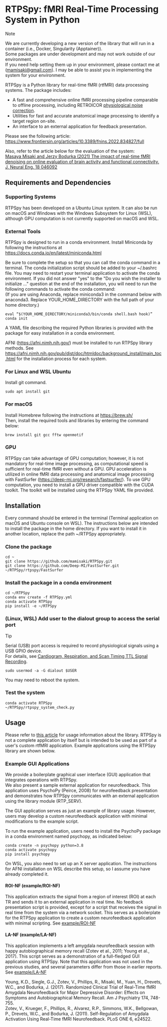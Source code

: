 # RTPSpy: fMRI Real-Time Processing System in Python

> [!NOTE]
> We are currently developing a new version of the library that will run in a container (i.e., Docker, Singularity (Apptainer)).  
> Some packages are under development and may not work outside of our environment.  
> If you need help setting them up in your environment, please contact me at (mamisaki@gmail.com). I may be able to assist you in implementing the system for your environment.

RTPSpy is a Python library for real-time fMRI (rtfMRI) data processing systems.
The package includes:
* A fast and comprehensive online fMRI processing pipeline comparable to offline processing, including RETROICOR [physiological noise correction](./PhysioRecording.md).  
* Utilities for fast and accurate anatomical image processing to identify a target region on-site.
* An interface to an external application for feedback presentation.

Please see the following article:
https://www.frontiersin.org/articles/10.3389/fnins.2022.834827/full

Also, refer to the article below for the evaluation of the system:  
[Masaya Misaki and Jerzy Bodurka (2021) The impact of real-time fMRI denoising on online evaluation of brain activity and functional connectivity. J. Neural Eng. 18 046092](https://iopscience.iop.org/article/10.1088/1741-2552/ac0b33)

## Requirements and Dependencies
### Supporting Systems
RTPSpy has been developed on a Ubuntu Linux system. It can also be run on macOS and Windows with the Windows Subsystem for Linux (WSL), although GPU computation is not currently supported on macOS and WSL.

### External Tools
RTPSpy is designed to run in a conda environment. Install Miniconda by following the instructions at  
https://docs.conda.io/en/latest/miniconda.html

Be sure to complete the setup so that you can call the conda command in a terminal.
The conda initialization script should be added to your ~/.bashrc file. You may need to restart your terminal application to activate the conda environment.
If you did not answer "yes" to the "Do you wish the installer to initialize ..." question at the end of the installation, you will need to run the following commands to activate the conda command:  
(If you are using Anaconda, replace miniconda3 in the command below with anaconda3. Replace YOUR_HOME_DIRECTORY with the full path of your home directory.)  
```
eval “$(YOUR_HOME_DIRECTORY/miniconda3/bin/conda shell.bash hook)” 
conda init
```

A YAML file describing the required Python libraries is provided with the package for easy installation in a conda environment.  

AFNI (https://afni.nimh.nih.gov/) must be installed to run RTPSpy library methods. See https://afni.nimh.nih.gov/pub/dist/doc/htmldoc/background_install/main_toc.html for the installation process for each system.


### For Linux and WSL Ubuntu
Install git command.  
```
sudo apt install git
```

### For macOS  
Install Homebrew following the instructions at https://brew.sh/  
Then, install the required tools and libraries by entering the command below:
```
brew install git gcc fftw openmotif
```

### GPU
RTPSpy can take advantage of GPU computation; however, it is not mandatory for real-time image processing, as computational speed is sufficient for real-time fMRI even without a GPU. GPU acceleration is utilized in online fMRI data processing and anatomical image processing with FastSurfer (https://deep-mi.org/research/fastsurfer/).
To use GPU computation, you need to install a GPU driver compatible with the CUDA toolkit. The toolkit will be installed using the RTPSpy YAML file provided.  

## Installation
Every command should be entered in the terminal (Terminal application on macOS and Ubuntu console on WSL).
The instructions below are intended to install the package in the home directory. If you want to install it in another location, replace the path ~/RTPSpy appropriately.  

### Clone the package  
```
cd ~
git clone https://github.com/mamisaki/RTPSpy.git
git clone https://github.com/Deep-MI/FastSurfer.git ~/RTPSpy/rtpspy/FastSurfer
```

### Install the package in a conda environment
```
cd ~/RTPSpy
conda env create -f RTPSpy.yml
conda activate RTPSpy
pip install -e ~/RTPSpy
```

### (Linux, WSL) Add user to the dialout group to access the serial port
> [!TIP]
> Serial (USB) port access is required to record physiological signals using a USB GPIO device.  
> For details, see [Cardiogram, Respiration, and Scan Timing TTL Signal Recording](./PhysioRecording.md).   
```
sudo usermod -a -G dialout $USER
```

You may need to reboot the system.  

### Test the system
```
conda activate RTPSpy
~/RTPSpy/rtpspy_system_check.py
```

## Usage
Please refer to [this article](https://www.frontiersin.org/articles/10.3389/fnins.2022.834827/full) for usage information about the library.
RTPSpy is not a complete application by itself but is intended to be used as part of a user's custom rtfMRI application.
Example applications using the RTPSpy library are shown below.

### Example GUI Applications
We provide a boilerplate graphical user interface (GUI) application that integrates operations with RTPSpy.  
We also present a sample external application for neurofeedback. This application uses PsychoPy (Peirce, 2008) for neurofeedback presentation and demonstrates how RTPSpy communicates with an external application using the library module (RTP_SERV).

The GUI application serves as just an example of library usage. However, users may develop a custom neurofeedback application with minimal modifications to the example script.

To run the example application, users need to install the PsychoPy package in a conda environment named psychopy, as indicated below:
```
conda create -n psychopy python=3.8
conda activate psychopy
pip install psychopy
```
On WSL, you also need to set up an X server application. The instructions for AFNI installation on WSL describe this setup, so I assume you have already completed it.

#### ROI-NF (example/ROI-NF)
This application extracts the signal from a region of interest (ROI) at each TR and sends it to an external application in real time. No feedback presentation script is provided, except for a script that receives the signal in real time from the system via a network socket. This serves as a boilerplate for the RTPSpy application to create a custom neurofeedback application with minimal scripting.
See [example/ROI-NF](example/ROI-NF#readme)

#### LA-NF (example/LA-NF)
This application implements a left amygdala neurofeedback session with happy autobiographical memory recall (Zotev et al., 2011; Young et al., 2017). This script serves as a demonstration of a full-fledged GUI application using RTPSpy. Note that this application was not used in the previous studies, and several parameters differ from those in earlier reports.  
See [example/LA-NF](example/LA-NF#readme)

Young, K.D., Siegle, G.J., Zotev, V., Phillips, R., Misaki, M., Yuan, H., Drevets, W.C., and Bodurka, J. (2017). Randomized Clinical Trial of Real-Time fMRI Amygdala Neurofeedback for Major Depressive Disorder: Effects on Symptoms and Autobiographical Memory Recall. Am J Psychiatry 174, 748-755.  
Zotev, V., Krueger, F., Phillips, R., Alvarez, R.P., Simmons, W.K., Bellgowan, P., Drevets, W.C., and Bodurka, J. (2011). Self-Regulation of Amygdala Activation Using Real-Time fMRI Neurofeedback. PLoS ONE 6, e24522.

